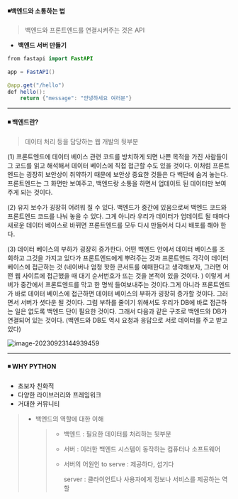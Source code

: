 #### ◾백엔드와 소통하는 법 

> 백엔드와 프론트엔드를 연결시켜주는 것은 API

* **백엔드 서버 만들기** 

```java
from fastapi import FastAPI
    
app = FastAPI()
    
@app.get("/hello")
def hello():
	return {"message": "안녕하세요 여러분"}
```



---

#### ◾ 백엔드란?

> 데이터 처리 등을 담당하는 웹 개발의 뒷부분

(1) 프론트엔드에 데이터 베이스 관련 코드를 방치하게 되면 나쁜 목적을 가진 사람들이 그 코드를 읽고 해석해서 데이터 베이스에 직접 접근할 수도 있을 것이다. 이처럼 프론트엔드는 굉장히 보안상이 취약하기 때문에 보안상 중요한 것들은 다 백단에 숨겨 놓는다. 프론트엔드는 그 화면만 보여주고, 백엔드랑 소통을 하면서 업데이트 된 데이터만 보여주게 되는 것이다. 

(2) 유지 보수가 굉장히 어려워 질 수 있다. 백엔드가 중간에 있음으로써 백엔드 코드와 프론트엔드 코드를 나눠 놓을 수 있다.  그게 아니라 우리가 데이터가 업데이트 될 때마다 새로운 데이터 베이스로 바뀌면 프론트엔드를 모두 다시 만들어서 다시 배포를 해야 한다.

(3) 데이터 베이스의 부하가 굉장히 증가한다. 어떤 백엔드 안에서 데이터 베이스를 조회하고 그것을 가지고 있다가 프론트엔드에게 뿌려주는 것과 프론트엔드 각각이 데이터 베이스에 접근하는 것 (네이버나 엄청 핫한 콘서트를 예매한다고 생각해보자, 그러면 어떤 웹 사이트에 접근했을 때 대기 순서번호가 뜨는 것을 본적이 있을 것이다. ) 이렇게 서버가 중간에서 프론트엔드를 막고 한 명씩 들여보내주는 것이다.그게 아니라 프론트엔드가 바로 데이터 베이스에 접근하면 데이터 베이스의 부하가 굉장히 증가할 것이다. 그러면서 서버가 셧다운 될 것이다. 그럼 부하를 줄이기 위해서도 우리가 DB에 바로 접근하는 일은 없도록 백엔드 단이 필요한 것이다. 그래서 다음과 같은 구조로 백엔드와 DB가 연결되어 있는 것이다. (백엔드와 DB도 역시 요청과 응답으로 서로 데이터를 주고 받고 있다)

![image-20230923144939459](C:\Users\areur\AppData\Roaming\Typora\typora-user-images\image-20230923144939459.png)



---



#### ◾ WHY PYTHON

- 초보자 친화적 
- 다양한 라이브러리와 프레임워크
- 거대한 커뮤니티 

> * 백엔드의 역할에 대한 이해 
>
>   > * 백엔드 : 필요한 데이터를 처리하는 뒷부분
>   >
>   > * 서버 : 이러한 백엔드 시스템이 동작하는 컴퓨터나 소프트웨어
>   >
>   > * 서버의 어원인 to serve : 제공하다, 섬기다 
>   >
>   >   server : 클라이언트나 사용자에게 정보나 서비스를 제공하는 역할





